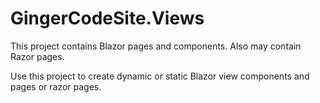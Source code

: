 ﻿# GingerCodeSite.Views

This project contains Blazor pages and components. Also may contain Razor pages.

Use this project to create dynamic or static Blazor view components and pages or razor pages.